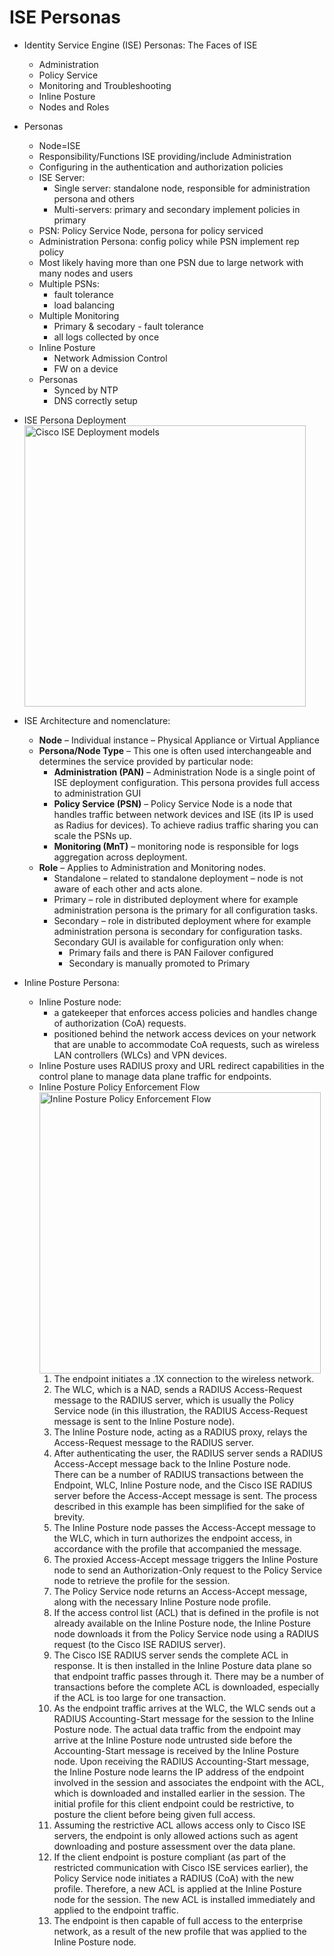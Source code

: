 # ISE Personas

+ Identity Service Engine (ISE) Personas: The Faces of ISE
    + Administration
    + Policy Service
    + Monitoring and Troubleshooting
    + Inline Posture
    + Nodes and Roles

+ Personas
    + Node=ISE
    + Responsibility/Functions ISE providing/include Administration
    + Configuring in the authentication and authorization policies
    + ISE Server:
        + Single server: standalone node, responsible for administration persona and others
        + Multi-servers: primary and secondary implement policies in primary
    + PSN: Policy Service Node, persona for policy serviced
    + Administration Persona: config policy while PSN implement rep policy
    + Most likely having more than one PSN due to large network with many nodes and users
    + Multiple PSNs:
        + fault tolerance
        + load balancing
    + Multiple Monitoring
        + Primary & secodary - fault tolerance
        + all logs collected by once
    + Inline Posture
        + Network Admission Control
        + FW on a device
    + Personas
        + Synced by NTP
        + DNS correctly setup

+ ISE Persona Deployment 
  <a href="https://www.grandmetric.com/knowledge-base/design_and_configure/cisco-ise-deployment-models/">
      <br/><img src="https://www.grandmetric.com/wp-content/uploads/2017/08/Cisco-ISE-Depolyment-and-NAD-interaction.png" alt="Cisco ISE Deployment models" width="450">
  </a>

+ ISE Architecture and nomenclature:
    + __Node__ – Individual instance – Physical Appliance or Virtual Appliance
    + __Persona/Node Type__ – This one is often used interchangeable and determines the service provided by particular node:
        + __Administration (PAN)__ – Administration Node is a single point of ISE deployment configuration. This persona provides full access to administration GUI
        + __Policy Service (PSN)__ – Policy Service Node is a node that handles traffic between network devices and ISE (its IP is used as Radius for devices). To achieve radius traffic sharing you can scale the PSNs up.
        + __Monitoring (MnT)__ – monitoring node is responsible for logs aggregation across deployment.
    + __Role__ – Applies to Administration and Monitoring nodes.
        + Standalone – related to standalone deployment – node is not aware of each other and acts alone.
        + Primary – role in distributed deployment where for example administration persona is the primary for all configuration tasks.
        + Secondary – role in distributed deployment where for example administration persona is secondary for configuration tasks. Secondary GUI is available for configuration only when:
            + Primary fails and there is PAN Failover configured
            + Secondary is manually promoted to Primary

+ Inline Posture Persona:
    + Inline Posture node: 
        + a gatekeeper that enforces access policies and handles change of authorization (CoA) requests. 
        + positioned behind the network access devices on your network that are unable to accommodate CoA requests, such as wireless LAN controllers (WLCs) and VPN devices.
    + Inline Posture uses RADIUS proxy and URL redirect capabilities in the control plane to manage data plane traffic for endpoints.
    + Inline Posture Policy Enforcement Flow
        <a href="https://www.cisco.com/c/en/us/td/docs/security/ise/1-2/user_guide/ise_user_guide/ise_ipep_deploy.html#84523">
            <br/><img src="https://www.cisco.com/c/dam/en/us/td/i/200001-300000/280001-290000/281001-282000/281859.eps/_jcr_content/renditions/281859.jpg" alt="Inline Posture Policy Enforcement Flow" width="450">
        </a>
        1.	The endpoint initiates a .1X connection to the wireless network.
        2.	The WLC, which is a NAD, sends a RADIUS Access-Request message to the RADIUS server, which is usually the Policy Service node (in this illustration, the RADIUS Access-Request message is sent to the Inline Posture node).
        3.	The Inline Posture node, acting as a RADIUS proxy, relays the Access-Request message to the RADIUS server.
        4.	After authenticating the user, the RADIUS server sends a RADIUS Access-Accept message back to the Inline Posture node. <br/>There can be a number of RADIUS transactions between the Endpoint, WLC, Inline Posture node, and the Cisco ISE RADIUS server before the Access-Accept message is sent. The process described in this example has been simplified for the sake of brevity.
        5.	The Inline Posture node passes the Access-Accept message to the WLC, which in turn authorizes the endpoint access, in accordance with the profile that accompanied the message.
        6.	The proxied Access-Accept message triggers the Inline Posture node to send an Authorization-Only request to the Policy Service node to retrieve the profile for the session.
        7.	The Policy Service node returns an Access-Accept message, along with the necessary Inline Posture node profile.
        8.	If the access control list (ACL) that is defined in the profile is not already available on the Inline Posture node, the Inline Posture node downloads it from the Policy Service node using a RADIUS request (to the Cisco ISE RADIUS server).
        9.	The Cisco ISE RADIUS server sends the complete ACL in response. It is then installed in the Inline Posture data plane so that endpoint traffic passes through it.
        There may be a number of transactions before the complete ACL is downloaded, especially if the ACL is too large for one transaction.
        10.	As the endpoint traffic arrives at the WLC, the WLC sends out a RADIUS Accounting-Start message for the session to the Inline Posture node.
        The actual data traffic from the endpoint may arrive at the Inline Posture node untrusted side before the Accounting-Start message is received by the Inline Posture node. Upon receiving the RADIUS Accounting-Start message, the Inline Posture node learns the IP address of the endpoint involved in the session and associates the endpoint with the ACL, which is downloaded and installed earlier in the session. The initial profile for this client endpoint could be restrictive, to posture the client before being given full access.
        11.	Assuming the restrictive ACL allows access only to Cisco ISE servers, the endpoint is only allowed actions such as agent downloading and posture assessment over the data plane.
        12.	If the client endpoint is posture compliant (as part of the restricted communication with Cisco ISE services earlier), the Policy Service node initiates a RADIUS (CoA) with the new profile. Therefore, a new ACL is applied at the Inline Posture node for the session. The new ACL is installed immediately and applied to the endpoint traffic.
        13.	The endpoint is then capable of full access to the enterprise network, as a result of the new profile that was applied to the Inline Posture node.



